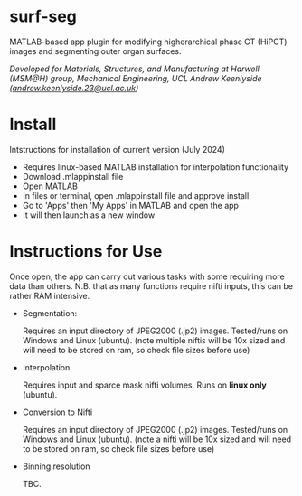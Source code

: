 # surf-seg
MATLAB-based app plugin for modifying higherarchical phase CT (HiPCT) images and segmenting outer organ surfaces.

_Developed for Materials, Structures, and Manufacturing at Harwell (MSM@H) group, Mechanical Engineering, UCL
Andrew Keenlyside (andrew.keenlyside.23@ucl.ac.uk)_

# Install
Intstructions for installation of current version (July 2024)
- Requires linux-based MATLAB installation for interpolation functionality
- Download .mlappinstall file
- Open MATLAB
- In files or terminal, open .mlappinstall file and approve install
- Go to 'Apps' then 'My Apps' in MATLAB and open the app
- It will then launch as a new window

# Instructions for Use
Once open, the app can carry out various tasks with some requiring more data than others. N.B. that as many functions require nifti inputs, this can be rather RAM intensive.

- Segmentation:
  
  Requires an input directory of JPEG2000 (.jp2) images. Tested/runs on Windows and Linux (ubuntu).
  (note multiple niftis will be 10x sized and will need to be stored on ram, so check file sizes before use)

- Interpolation
  
   Requires input and sparce mask nifti volumes. Runs on **linux only** (ubuntu).
  
- Conversion to Nifti
  
  Requires an input directory of JPEG2000 (.jp2) images. Tested/runs on Windows and Linux (ubuntu).
  (note a nifti will be 10x sized and will need to be stored on ram, so check file sizes before use)
  
- Binning resolution
  
  TBC.
